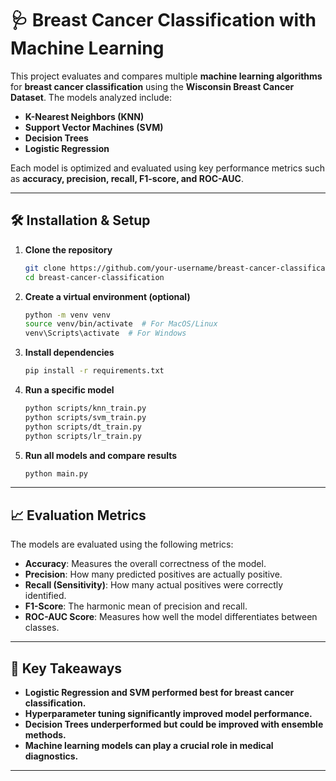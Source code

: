 # 🩺 Breast Cancer Classification with Machine Learning

This project evaluates and compares multiple **machine learning algorithms** for **breast cancer classification** using the **Wisconsin Breast Cancer Dataset**. The models analyzed include:

- **K-Nearest Neighbors (KNN)**
- **Support Vector Machines (SVM)**
- **Decision Trees**
- **Logistic Regression**

Each model is optimized and evaluated using key performance metrics such as **accuracy, precision, recall, F1-score, and ROC-AUC**.

---

## 🛠 Installation & Setup

1. **Clone the repository**

   ```bash
   git clone https://github.com/your-username/breast-cancer-classification.git
   cd breast-cancer-classification
   ```

2. **Create a virtual environment (optional)**

   ```bash
   python -m venv venv
   source venv/bin/activate  # For MacOS/Linux
   venv\Scripts\activate  # For Windows
   ```

3. **Install dependencies**

   ```bash
   pip install -r requirements.txt
   ```

4. **Run a specific model**

   ```bash
   python scripts/knn_train.py
   python scripts/svm_train.py
   python scripts/dt_train.py
   python scripts/lr_train.py
   ```

5. **Run all models and compare results**
   ```bash
   python main.py
   ```

---

## 📈 Evaluation Metrics

The models are evaluated using the following metrics:

- **Accuracy**: Measures the overall correctness of the model.
- **Precision**: How many predicted positives are actually positive.
- **Recall (Sensitivity)**: How many actual positives were correctly identified.
- **F1-Score**: The harmonic mean of precision and recall.
- **ROC-AUC Score**: Measures how well the model differentiates between classes.

---

## 📌 Key Takeaways

- **Logistic Regression and SVM performed best for breast cancer classification.**
- **Hyperparameter tuning significantly improved model performance.**
- **Decision Trees underperformed but could be improved with ensemble methods.**
- **Machine learning models can play a crucial role in medical diagnostics.**

---
